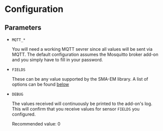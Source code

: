 # Configuration

## Parameters

- `MQTT_*`

  You will need a working MQTT sevrer since all values will be sent via MQTT.
  The default configuration assumes the Mosquitto broker add-on and you simply have to
  fill in your password.

- `FIELDS`

  These can be any value supported by the SMA-EM library. A list of options can be found
  [below](*available-sensors)

- `DEBUG`

  The values received will continuously be printed to the add-on's log. This will confirm
  that you receive values for sensor `FIELDS` you configured.

  Recommended value: 0

<!--
## Sensor modifiers - Min/Max/Average/Smart

Sensors fields can be modified by adding a modifier to the end of the field name.
Without any modifier, the sensor will have a smart interval.
The average will be reported every 60 seconds.
If there are a big change (more than `THRESHOLD` or less than 2\*`THRESHOLD`) the value
will be reported immediately.
These type of fields can be used in automations that will respond within the measurement
interval of the SMA Energy meter (1 second)

Other modifiers

| Modifier | Description                                                                                                                      |
| -------- | :------------------------------------------------------------------------------------------------------------------------------- |
| `:max`   | the maximum value over the last 60 seconds. <br/> Ideal for _counters_ where you are typically interested only in the last value |
| `:min`   | the minimum value over the last 60 seconds.                                                                                      |
| `:<s>`   | any integer will allow you to get the average over the indicated amount of seconds. `:5`=5 seconds, `:60`=60 seconds             |

## Home Assistant Utility meter

The utility meter can be used to calaculate kwH usage per-day and per-month on
consume**counter** fields

Add a **FIELDS** entry: `pconsumecounter:max` will give you the max counter value over
the last 60 seconds

The utility meter will record these values and give you total energy used (kWh) every
day and every month.

Example utility meter configuration.

```yaml
utility_meter:
  sma_daily_total:
    source: sensor.pconsumecounter
    cycle: daily
  sma_monthly_total:
    source: sensor.pconsumecounter
    cycle: monthly
```
-->
